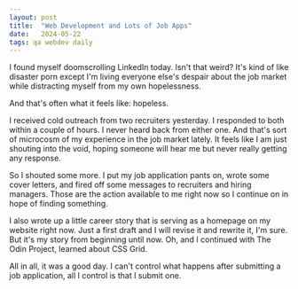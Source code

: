```yaml
---
layout: post
title:  "Web Development and Lots of Job Apps"
date:   2024-05-22
tags: qa webdev daily
---
```

I found myself doomscrolling LinkedIn today. Isn't that weird? It's kind of like disaster porn except I'm living everyone else's despair about the job market while distracting myself from my own hopelessness.

And that's often what it feels like: hopeless.

I received cold outreach from two recruiters yesterday. I responded to both within a couple of hours. I never heard back from either one. And that's sort of microcosm of my experience in the job market lately. It feels like I am just shouting into the void, hoping someone will hear me but never really getting any response.

So I shouted some more. I put my job application pants on, wrote some cover letters, and fired off some messages to recruiters and hiring managers. Those are the action available to me right now so I continue on in hope of finding something.

I also wrote up a little career story that is serving as a homepage on my website right now. Just a first draft and I will revise it and rewrite it, I'm sure. But it's my story from beginning until now. Oh, and I continued with The Odin Project, learned about CSS Grid.

All in all, it was a good day. I can't control what happens after submitting a job application, all I control is that I submit one.